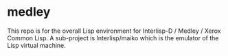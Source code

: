 # medley 
This repo is for the overall Lisp environment for Interlisp-D / Medley / Xerox Common Lisp.
A sub-project is Interlisp/maiko which is the emulator of the Lisp virtual machine. 

